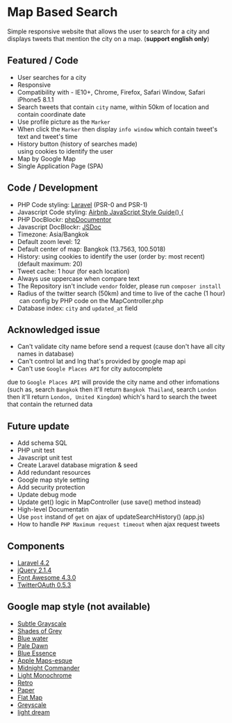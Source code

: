 # Map Based Search

Simple responsive website that allows the user to search for a city  and displays tweets that mention the city on a map. (**support english only**)

## Featured / Code

- User searches for a city
- Responsive
- Compatibility with - IE10+, Chrome, Firefox, Safari Window, Safari iPhone5 8.1.1
- Search tweets that contain `city` name, within 50km of location and contain coordinate date
- Use profile picture as the `Marker`
- When click the `Marker` then display `info window` which contain tweet's text and tweet's time
- History button (history of searches made) using cookies to identify the user
- Map by Google Map
- Single Application Page (SPA)

## Code / Development

- PHP Code styling: [Laravel](http://laravel.com/docs/4.2/contributions) (PSR-0 and PSR-1)
- Javascript Code styling: [Airbnb JavaScript Style Guide() {](https://github.com/airbnb/javascript)
- PHP DocBlockr: [phpDocumentor](http://phpdoc.org/)
- Javascript DocBlockr: [JSDoc](http://usejsdoc.org/)
- Timezone: Asia/Bangkok
- Default zoom level: 12
- Default center of map: Bangkok (13.7563, 100.5018)
- History: using cookies to identify the user (order by: most recent) (default maximum: 20)
- Tweet cache: 1 hour (for each location)
- Always use uppercase when compare text
- The Repository isn't include `vendor` folder, please run `composer install`
- Radius of the twitter search (50km) and time to live of the cache (1 hour) can config by PHP code on the MapController.php
- Database index: `city` and `updated_at` field

## Acknowledged issue

- Can't validate city name before send a request (cause don't have all city names in database)
- Can't control lat and lng that's provided by google map api
- Can't use `Google Places API` for city autocomplete

due to `Google Places API` will provide the city name and other infomations (such as, search `Bangkok` then it'll return `Bangkok Thailand`, search `London` then it'll return `London, United Kingdom`) which's hard to search the tweet that contain the returned data

## Future update

- Add schema SQL
- PHP unit test
- Javascript unit test
- Create Laravel database migration & seed
- Add redundant resources
- Google map style setting
- Add security protection
- Update debug mode
- Update get() logic in MapController (use save() method instead)
- High-level Documentatin
- Use `post` instand of `get` on ajax of updateSearchHistory() (app.js)
- How to handle `PHP Maximum request timeout` when ajax request tweets

## Components

- [Laravel 4.2](http://laravel.com/)
- [jQuery 2.1.4](https://jquery.com/)
- [Font Awesome 4.3.0](http://fortawesome.github.io/Font-Awesome/)
- [TwitterOAuth 0.5.3](https://twitteroauth.com/)

## Google map style (not available)

- [Subtle Grayscale](https://snazzymaps.com/style/15/subtle-grayscale)
- [Shades of Grey](https://snazzymaps.com/style/38/shades-of-grey)
- [Blue water](https://snazzymaps.com/style/25/blue-water)
- [Pale Dawn](https://snazzymaps.com/style/1/pale-dawn)
- [Blue Essence](https://snazzymaps.com/style/61/blue-essence)
- [Apple Maps-esque](https://snazzymaps.com/style/42/apple-maps-esque)
- [Midnight Commander](https://snazzymaps.com/style/2/midnight-commander)
- [Light Monochrome](https://snazzymaps.com/style/29/light-monochrome)
- [Retro](https://snazzymaps.com/style/18/retro)
- [Paper](https://snazzymaps.com/style/39/paper)
- [Flat Map](https://snazzymaps.com/style/53/flat-map)
- [Greyscale](https://snazzymaps.com/style/5/greyscale)
- [light dream](https://snazzymaps.com/style/134/light-dream)
